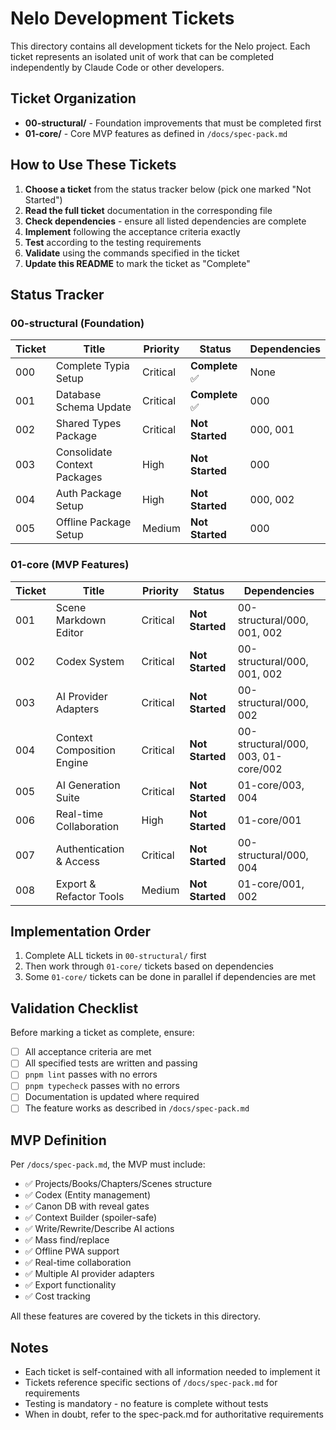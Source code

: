 # Nelo Development Tickets

This directory contains all development tickets for the Nelo project. Each ticket represents an isolated unit of work that can be completed independently by Claude Code or other developers.

## Ticket Organization

- **00-structural/** - Foundation improvements that must be completed first
- **01-core/** - Core MVP features as defined in `/docs/spec-pack.md`

## How to Use These Tickets

1. **Choose a ticket** from the status tracker below (pick one marked "Not Started")
2. **Read the full ticket** documentation in the corresponding file
3. **Check dependencies** - ensure all listed dependencies are complete
4. **Implement** following the acceptance criteria exactly
5. **Test** according to the testing requirements
6. **Validate** using the commands specified in the ticket
7. **Update this README** to mark the ticket as "Complete"

## Status Tracker

### 00-structural (Foundation)

| Ticket | Title | Priority | Status | Dependencies |
|--------|-------|----------|---------|--------------|
| 000 | Complete Typia Setup | Critical | **Complete** ✅ | None |
| 001 | Database Schema Update | Critical | **Complete** ✅ | 000 |
| 002 | Shared Types Package | Critical | **Not Started** | 000, 001 |
| 003 | Consolidate Context Packages | High | **Not Started** | 000 |
| 004 | Auth Package Setup | High | **Not Started** | 000, 002 |
| 005 | Offline Package Setup | Medium | **Not Started** | 000 |

### 01-core (MVP Features)

| Ticket | Title | Priority | Status | Dependencies |
|--------|-------|----------|---------|--------------|
| 001 | Scene Markdown Editor | Critical | **Not Started** | 00-structural/000, 001, 002 |
| 002 | Codex System | Critical | **Not Started** | 00-structural/000, 001, 002 |
| 003 | AI Provider Adapters | Critical | **Not Started** | 00-structural/000, 002 |
| 004 | Context Composition Engine | Critical | **Not Started** | 00-structural/000, 003, 01-core/002 |
| 005 | AI Generation Suite | Critical | **Not Started** | 01-core/003, 004 |
| 006 | Real-time Collaboration | High | **Not Started** | 01-core/001 |
| 007 | Authentication & Access | Critical | **Not Started** | 00-structural/000, 004 |
| 008 | Export & Refactor Tools | Medium | **Not Started** | 01-core/001, 002 |

## Implementation Order

1. Complete ALL tickets in `00-structural/` first
2. Then work through `01-core/` tickets based on dependencies
3. Some `01-core/` tickets can be done in parallel if dependencies are met

## Validation Checklist

Before marking a ticket as complete, ensure:

- [ ] All acceptance criteria are met
- [ ] All specified tests are written and passing
- [ ] `pnpm lint` passes with no errors
- [ ] `pnpm typecheck` passes with no errors
- [ ] Documentation is updated where required
- [ ] The feature works as described in `/docs/spec-pack.md`

## MVP Definition

Per `/docs/spec-pack.md`, the MVP must include:
- ✅ Projects/Books/Chapters/Scenes structure
- ✅ Codex (Entity management)
- ✅ Canon DB with reveal gates
- ✅ Context Builder (spoiler-safe)
- ✅ Write/Rewrite/Describe AI actions
- ✅ Mass find/replace
- ✅ Offline PWA support
- ✅ Real-time collaboration
- ✅ Multiple AI provider adapters
- ✅ Export functionality
- ✅ Cost tracking

All these features are covered by the tickets in this directory.

## Notes

- Each ticket is self-contained with all information needed to implement it
- Tickets reference specific sections of `/docs/spec-pack.md` for requirements
- Testing is mandatory - no feature is complete without tests
- When in doubt, refer to the spec-pack.md for authoritative requirements